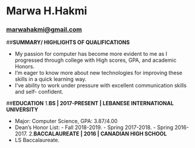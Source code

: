 # Marwa H.Hakmi

### marwahakmi@gmail.com

##**SUMMARY/ HIGHLIGHTS OF QUALIFICATIONS**

- My passion for computer has become more evident to me as I progressed through college
  with High scores, GPA, and academic Honors.
- I’m eager to know more about new technologies for improving these skills in a quick
  learning way.
- I’ve ability to work under pressure with excellent communication skills and self-
  confident.

##**EDUCATION** 1.**BS | 2017-PRESENT | LEBANESE INTERNATIONAL UNIVERSITY**

- Major: Computer Science, GPA: 3.87/4.00
- Dean’s Honor List: - Fall 2018-2019. - Spring 2017-2018. - Spring 2016-2017. 2.**BACCALAUREATE | 2016 | CANADIAN HIGH SCHOOL**
- LS Baccalaureate.

<!-- ##**TECHNICAL SKILLS**
- **Database Management System:** Microsoft SQL Server.
- **Programming Languages:** experienced in: java (including native android applications
development using Android SDK), C#, .NET.
- **Web Programming Languages:** ASP.NET, JavaScript.
- **Networking:** Configure Cisco routers and switches including routing protocols EIGRP,
OSPF, Cisco Interconnecting IOS. -->
